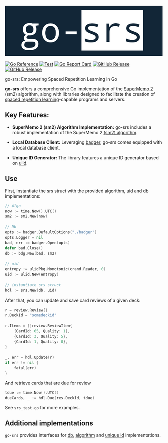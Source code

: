 <p align="center"><img alt="go-srs" src="logo.png"/></p>

[![Go Reference](https://pkg.go.dev/badge/github.com/revelaction/go-srs)](https://pkg.go.dev/github.com/revelaction/go-srs)
[![Test](https://github.com/revelaction/go-srs/actions/workflows/test.yml/badge.svg)](https://github.com/revelaction/go-srs/actions/workflows/test.yml)
[![Go Report Card](https://goreportcard.com/badge/github.com/revelaction/go-srs)](https://goreportcard.com/report/github.com/revelaction/go-srs)
[![GitHub Release](https://img.shields.io/github/v/release/revelaction/go-srs?style=flat)]()
[![GitHub Release](https://img.shields.io/badge/built_with-Go-00ADD8.svg?style=flat)]() 

go-srs: Empowering Spaced Repetition Learning in Go

**go-srs** offers a comprehensive Go implementation of the [SuperMemo 2](https://www.supermemo.com/english/ol/sm2.htm) (sm2) algorithm, along with libraries designed to facilitate the creation of [spaced repetition
learning](https://en.wikipedia.org/wiki/Spaced_repetition)-capable programs and servers.

## Key Features: 

- **SuperMemo 2 (sm2) Algorithm Implementation:** go-srs includes a robust implementation of the SuperMemo 2 [(sm2) algorithm](algo/sm2/sm2.go).

- **Local Database Client:** Leveraging [badger](https://github.com/outcaste-io/badger), go-srs comes equipped with a local database client.

- **Unique ID Generator:** The library features a unique ID generator based on [ulid](https://github.com/oklog/ulid).

## Use

First, instantiate the srs struct with the provided algorithm, uid and db implementations:

```go
// Algo
now := time.Now().UTC()
sm2 := sm2.New(now)

// Db
opts := badger.DefaultOptions("./badger")
opts.Logger = nil
bad, err := badger.Open(opts)
defer bad.Close()
db := bdg.New(bad, sm2)

// uid
entropy := ulidPkg.Monotonic(crand.Reader, 0)
uid := ulid.New(entropy)

// instantiate srs struct
hdl := srs.New(db, uid)
```


After that, you can update and save card reviews of a given deck:

```go
r = review.Review{}
r.DeckId = "somedeckid"

r.Items = []review.ReviewItem{
    {CardId: 65, Quality: 1},
    {CardId: 3, Quality: 5},
    {CardId: 1, Quality: 0},
}

_, err = hdl.Update(r)
if err != nil {
    fatal(err)
}
```


And retrieve cards that are due for review

```go
tdue := time.Now().UTC()
dueCards, _ := hdl.Due(res.DeckId, tdue)
```


See `srs_test.go` for more examples.

## Additional implementations

`go-srs` provides interfaces for [db](db/db.go), [algorithm](algo/algo.go) and
[unique id](uid/uid.go) implementations.


